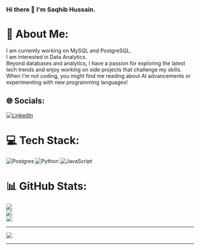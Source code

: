 ### Hi there 👋 I'm Saqhib Hussain.

# 💫 About Me:
I am currently working on MySQL and PostgreSQL.<br>I am interested in Data Analytics.<br>Beyond databases and analytics, I have a passion for exploring the latest tech trends and enjoy working on side projects that challenge my skills. When I'm not coding, you might find me reading about AI advancements or experimenting with new programming languages!

## 🌐 Socials:
[![LinkedIn](https://img.shields.io/badge/LinkedIn-%230077B5.svg?logo=linkedin&logoColor=white)](https://www.linkedin.com/in/saqhib-hussain-500a04150/)

# 💻 Tech Stack:
![Postgres](https://img.shields.io/badge/postgres-%23316192.svg?style=for-the-badge&logo=postgresql&logoColor=white)
![Python](https://img.shields.io/badge/python-%2314354C.svg?style=for-the-badge&logo=python&logoColor=white)
![JavaScript](https://img.shields.io/badge/javascript-%23323330.svg?style=for-the-badge&logo=javascript&logoColor=%23F7DF1E)

# 📊 GitHub Stats:
![](https://github-readme-stats.vercel.app/api?username=saqhib-hussain&theme=dark&hide_border=false&include_all_commits=true&count_private=true)<br/>
![](https://github-readme-streak-stats.herokuapp.com/?user=saqhib-hussain&theme=dark&hide_border=false)<br/>
![](https://github-readme-stats.vercel.app/api/top-langs/?username=saqhib-hussain&theme=dark&hide_border=false&include_all_commits=true&count_private=true&layout=compact)

---
[![](https://visitcount.itsvg.in/api?id=saqhib-hussain&icon=0&color=0)](https://visitcount.itsvg.in)

<!-- Proudly created with GPRM ( https://gprm.itsvg.in ) -->

---
